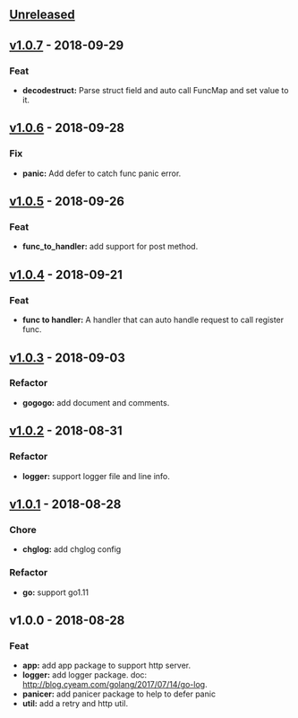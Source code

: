 <a name="unreleased"></a>
## [Unreleased]


<a name="v1.0.7"></a>
## [v1.0.7] - 2018-09-29
### Feat
- **decodestruct:** Parse struct field and auto call FuncMap and set value to it.


<a name="v1.0.6"></a>
## [v1.0.6] - 2018-09-28
### Fix
- **panic:** Add defer to catch func panic error.


<a name="v1.0.5"></a>
## [v1.0.5] - 2018-09-26
### Feat
- **func_to_handler:** add support for post method.


<a name="v1.0.4"></a>
## [v1.0.4] - 2018-09-21
### Feat
- **func to handler:** A handler that can auto handle request to call register func.


<a name="v1.0.3"></a>
## [v1.0.3] - 2018-09-03
### Refactor
- **gogogo:** add document and comments.


<a name="v1.0.2"></a>
## [v1.0.2] - 2018-08-31
### Refactor
- **logger:** support logger file and line info.


<a name="v1.0.1"></a>
## [v1.0.1] - 2018-08-28
### Chore
- **chglog:** add chglog config

### Refactor
- **go:** support go1.11


<a name="v1.0.0"></a>
## v1.0.0 - 2018-08-28
### Feat
- **app:** add app package to support http server.
- **logger:** add logger package. doc: http://blog.cyeam.com/golang/2017/07/14/go-log.
- **panicer:** add panicer package to help to defer panic
- **util:** add a retry and http util.


[Unreleased]: https://github.com/mnhkahn/gogogo/compare/v1.0.7...HEAD
[v1.0.7]: https://github.com/mnhkahn/gogogo/compare/v1.0.6...v1.0.7
[v1.0.6]: https://github.com/mnhkahn/gogogo/compare/v1.0.5...v1.0.6
[v1.0.5]: https://github.com/mnhkahn/gogogo/compare/v1.0.4...v1.0.5
[v1.0.4]: https://github.com/mnhkahn/gogogo/compare/v1.0.3...v1.0.4
[v1.0.3]: https://github.com/mnhkahn/gogogo/compare/v1.0.2...v1.0.3
[v1.0.2]: https://github.com/mnhkahn/gogogo/compare/v1.0.1...v1.0.2
[v1.0.1]: https://github.com/mnhkahn/gogogo/compare/v1.0.0...v1.0.1
